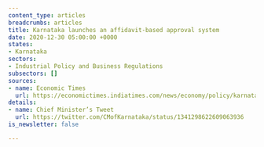 ```yaml
---
content_type: articles
breadcrumbs: articles
title: Karnataka launches an affidavit-based approval system
date: 2020-12-30 05:00:00 +0000
states:
- Karnataka
sectors:
- Industrial Policy and Business Regulations
subsectors: []
sources:
- name: Economic Times
  url: https://economictimes.indiatimes.com/news/economy/policy/karnataka-govt-launches-affidavit-based-approval-system-for-ease-of-doing-business/articleshow/79851356.cms
details:
- name: Chief Minister’s Tweet
  url: https://twitter.com/CMofKarnataka/status/1341298622609063936
is_newsletter: false

---
```


